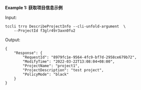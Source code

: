 **Example 1: 获取项目信息示例**



Input: 

```
tccli trro DescribeProjectInfo --cli-unfold-argument  \
    --ProjectId f3glr49r3axn0fu2
```

Output: 
```
{
    "Response": {
        "RequestId": "8979fc1e-9564-4fc9-bf7d-2958ce679b72",
        "ModifyTime": "2022-03-22T13:08:04+08:00",
        "ProjectName": "project1",
        "ProjectDescription": "test project",
        "PolicyMode": "black"
    }
}
```


